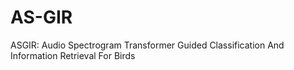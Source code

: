 # AS-GIR
ASGIR: Audio Spectrogram Transformer Guided Classification And Information Retrieval For Birds
